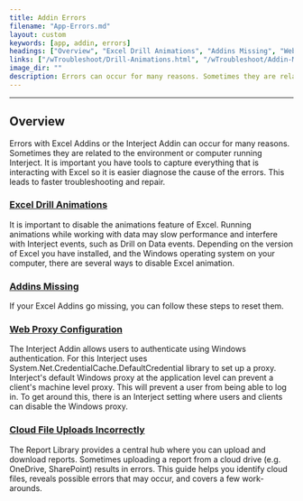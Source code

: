 ```yaml
---
title: Addin Errors
filename: "App-Errors.md"
layout: custom
keywords: [app, addin, errors]
headings: ["Overview", "Excel Drill Animations", "Addins Missing", "Web Proxy Configuration", "Cloud File Uploads Incorrectly"]
links: ["/wTroubleshoot/Drill-Animations.html", "/wTroubleshoot/Addin-Missing.html", "/wTroubleshoot/WebProxy.html", "/wTroubleshoot/Cloud-File.html"]
image_dir: ""
description: Errors can occur for many reasons. Sometimes they are related to the environment or computer running Interject. It is important you have tools to capture everything that is interacting with Excel so, it is easier diagnose the cause of errors. This leads to faster troubleshooting and repair.
---
```

* * *

## Overview

Errors with Excel Addins or the Interject Addin can occur for many reasons. Sometimes they are related to the environment or computer running Interject. It is important you have tools to capture everything that is interacting with Excel so it is easier diagnose the cause of the errors. This leads to faster troubleshooting and repair.

### [Excel Drill Animations](/wTroubleshoot/Drill-Animations.html)

It is important to disable the animations feature of Excel. Running animations while working with data may slow performance and interfere with Interject events, such as Drill on Data events. Depending on the version of Excel you have installed, and the Windows operating system on your computer, there are several ways to disable Excel animation.

### [Addins Missing](/wTroubleshoot/Addin-Missing.html)

If your Excel Addins go missing, you can follow these steps to reset them.

### [Web Proxy Configuration](/wTroubleshoot/WebProxy.html)

The Interject Addin allows users to authenticate using Windows authentication. For this Interject uses System.Net.CredentialCache.DefaultCredential library to set up a proxy. Interject's default Windows proxy at the application level can prevent a client's machine level proxy. This will prevent a user from being able to log in. To get around this, there is an Interject setting where users and clients can disable the Windows proxy.

### [Cloud File Uploads Incorrectly](/wTroubleshoot/Cloud-File.html)

The Report Library provides a central hub where you can upload and download reports. Sometimes uploading a report from a cloud drive (e.g. OneDrive, SharePoint) results in errors. This guide helps you identify cloud files, reveals possible errors that may occur, and covers a few work-arounds.
